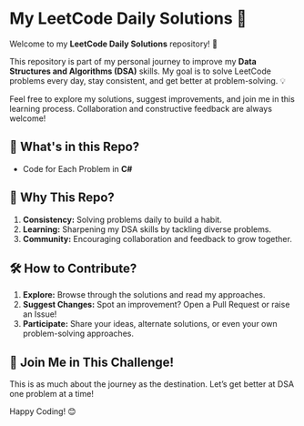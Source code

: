 # My LeetCode Daily Solutions 🚀

Welcome to my **LeetCode Daily Solutions** repository! 🌟  

This repository is part of my personal journey to improve my **Data Structures and Algorithms (DSA)** skills. My goal is to solve LeetCode problems every day, stay consistent, and get better at problem-solving. 💡  

Feel free to explore my solutions, suggest improvements, and join me in this learning process. Collaboration and constructive feedback are always welcome!

## 📌 What's in this Repo?

- Code for Each Problem in **C#**

## 🎯 Why This Repo?

1. **Consistency:** Solving problems daily to build a habit.  
2. **Learning:** Sharpening my DSA skills by tackling diverse problems.  
3. **Community:** Encouraging collaboration and feedback to grow together.  

## 🛠️ How to Contribute?

1. **Explore:** Browse through the solutions and read my approaches.  
2. **Suggest Changes:** Spot an improvement? Open a Pull Request or raise an Issue!  
3. **Participate:** Share your ideas, alternate solutions, or even your own problem-solving approaches.  

## 💪 Join Me in This Challenge!

This is as much about the journey as the destination. Let’s get better at DSA one problem at a time!  

Happy Coding! 😊


